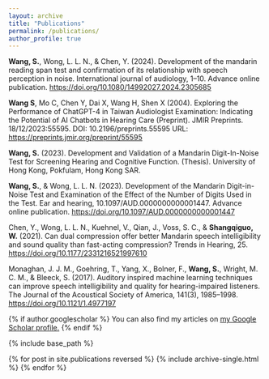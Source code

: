 ```yaml
---
layout: archive
title: "Publications"
permalink: /publications/
author_profile: true
---
```

**Wang, S.**, Wong, L. L. N., & Chen, Y. (2024). Development of the mandarin reading span test and confirmation of its relationship with speech perception in noise. International journal of audiology, 1–10. Advance online publication. https://doi.org/10.1080/14992027.2024.2305685

**Wang S**, Mo C, Chen Y, Dai X, Wang H, Shen X (2004). Exploring the Performance of ChatGPT-4 in Taiwan Audiologist Examination: Indicating the Potential of AI Chatbots in Hearing Care (Preprint). JMIR Preprints. 18/12/2023:55595. DOI: 10.2196/preprints.55595 URL: https://preprints.jmir.org/preprint/55595

**Wang, S.** (2023). Development and Validation of a Mandarin Digit-In-Noise Test for Screening Hearing and Cognitive Function. (Thesis). University of Hong Kong, Pokfulam, Hong Kong SAR.

**Wang, S.**, & Wong, L. L. N. (2023). Development of the Mandarin Digit-in-Noise Test and Examination of the Effect of the Number of Digits Used in the Test. Ear and hearing, 10.1097/AUD.0000000000001447. Advance online publication. https://doi.org/10.1097/AUD.0000000000001447

Chen, Y., Wong, L. L. N., Kuehnel, V., Qian, J., Voss, S. C., & **Shangqiguo, W.** (2021). Can dual compression offer better Mandarin speech intelligibility and sound quality than fast-acting compression? Trends in Hearing, 25. https://doi.org/10.1177/2331216521997610

Monaghan, J. J. M., Goehring, T., Yang, X., Bolner, F., **Wang, S.**, Wright, M. C. M., & Bleeck, S. (2017). Auditory inspired machine learning techniques can improve speech intelligibility and quality for hearing-impaired listeners. The Journal of the Acoustical Society of America, 141(3), 1985–1998. https://doi.org/10.1121/1.4977197

{% if author.googlescholar %}
  You can also find my articles on <u><a href="{{author.googlescholar}}">my Google Scholar profile</a>.</u>
{% endif %}

{% include base_path %}

{% for post in site.publications reversed %}
  {% include archive-single.html %}
{% endfor %}
